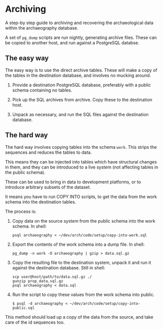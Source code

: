 Archiving
=========

A step-by step guide to archiving and recovering the archaeological
data within the archaeography database.

A set of `pg_dump` scripts are run nightly, generating archive
files. These can be copied to another host, and run against a
PostgreSQL databse.



The easy way
------------

The easy way is to use the direct archive tables. These will make a
copy of the tables in the destination database, and involves no
mucking around.

1.  Provide a destination PostgreSQL database, preferably with a
    public schema containing no tables.

1.  Pick up the SQL archives from archive. Copy these to the
    destination host.

1.  Unpack as necessary, and run the SQL files against the destination
    database.



The hard way
------------

The hard way involves copying tables into the schema `work`. This
strips the sequences and reduces the tables to data. 

This means they can be injected into tables which have structural
changes in them, and they can be introduced to a live system (not
affecting tables in the public schema).

These can be used to bring in data to development platforms, or to
introduce arbitrary subsets of the dataset. 

It means you have to run COPY INTO scripts, to get the data from the
work schema into the destination tables.

The process is:

1.  Copy data on the source system from the public schema into the
    work schema. In shell:

        psql archaeography < ~/dev/arch/code/setup/copy-into-work.sql

2.  Export the contents of the work schema into a dump file. In shell: 

        pg_dump -n work -O archaeography | gzip > data.sql.gz

3.  Copy the resulting file to the destination system, unpack it and
    run it against the destination database. Still in shell:

        scp user@host/path/to/data.sql.gz ./
        gunzip prop_data.sql.gz
        psql archaeography < data.sql

4.  Run the script to copy these values from the work schema into public.

        $ psql -d archaeography < ~/dev/arch/code/setup/copy-into-public.sql

This method should load up a copy of the data from the source, and
take care of the id sequences too.